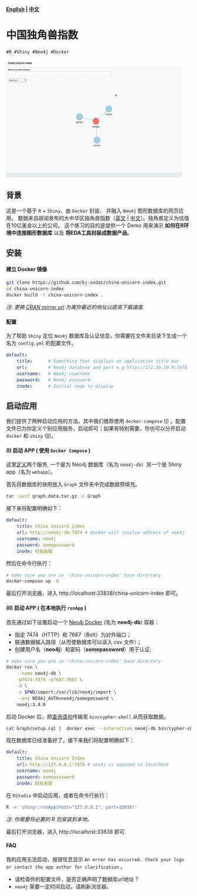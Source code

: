 **[English](README.md) | [中文](README_zh.md)**

# 中国独角兽指数

```
#R #Shiny #Neo4j #Docker
```

<img src="demo.gif" alt="drawing" width="480"/>

## 背景

这是一个基于 `R` + `Shiny`、由 `Docker` 封装、 并融入 `Neo4j` 图形数据库的网页应用。
数据来自胡润发布的大中华区独角兽指数（[英文](https://www.hurun.net/EN/HuList/Unilist?num=ZUDO23612EaU) |
[中文](http://www.hurun.net/CN/HuList/Unilist?num=ZUDO23612EaU)）。独角兽定义为估值在10亿美金以上的公司。
这个练习的目的是提供一个 Demo 用来演示 **如何在R环境中连接图形数据库** 以及 **将EDA工具封装成数据产品**。

## 安装

#### 建立 Docker 镜像

```bash
git clone https://github.com/bj-sodas/china-unicorn-index.git
cd china-unicorn-index
docker build -t china-unicorn-index .
```

*注: 更换 [CRAN mirror url](https://cran.r-project.org/mirrors.html) 为离你最近的地址以提高下载速度.*

#### 配置

为了帮助 `Shiny` 定位 `Neo4j` 数据库及认证信息，你需要在文件夹目录下生成一个名为 `config.yml` 的配置文件。

```yaml
default:
    title:      # Something that displays on application title bar
    url:        # Neo4j database and port e.g http://172.30.10.9:7474
    username:   # Neo4j username
    password:   # Neo4j password
    inode:      # Initial node to display
```

## 启动应用

我们提供了两种启动应用的方法，其中我们推荐使用 `docker-compose` ([I](#i-run-app--with-docker-compose-)) 。配置文件已为你定义个别应用服务，启动即可；如果有特别需要，你也可以分开启动 `docker` 和 `shiny` ([II](#ii-run-app--from-local-runapp-))。

#### (I) 启动 APP ( 使用 `Docker Compose` )

这里[定义](docker-compose.yml)两个服务, 一个是为 Neo4j 数据库（名为 `neo4j-db`）另一个是 Shiny app（名为 `webapp`）。


首先将数据库的快照放入 `Graph` 文件夹中完成数据预填充。

```bash
tar -xvzf graph.data.tar.gz -C Graph
```

接下来将配置明确如下：

```yaml
default:
    title: China Unicorn Index
    url: http://neo4j-db:7474 # docker will resolve address of neo4j
    username: neo4j
    password: somepassword
    inode: 蚂蚁金服
```

然后在命令行执行：

```bash
# make sure you are in 'china-unicorn-index' base directory
docker-compose up -d
```

最后打开浏览器，进入 http://localhost:33838/china-unicorn-index 即可。

#### (II) 启动 APP ( 在本地执行 `runApp` )


首先通过如下设置启动一个 [Neo4j Docker](https://hub.docker.com/_/neo4j) (名为 **neo4j-db**) 容器：

* 指定 7474（HTTP）和 7687（Bolt）为对外端口；
* 联通数据输入路径（从而使数据库可以读入 csv 文件）；
* 创建用户名（**neo4j**）和密码（**somepassword**）用于认证;

```bash
# make sure you are in 'china-unicorn-index' base directory
docker run \
    --name neo4j-db \
    -p7474:7474 -p7687:7687 \
    -d \
    -v $PWD/import:/var/lib/neo4j/import \
    --env NEO4J_AUTH=neo4j/somepassword \
    neo4j:3.4.0
```


启动 Docker 后，把[查询语句](Graph/setup.cql)传输至 `bin/cypher-shell` 从而获取数据。

```bash
cat Graph/setup.cql |  docker exec --interactive neo4j-db bin/cypher-shell -u neo4j -p somepassword
```

现在数据库已经准备好了，接下来我们将配置明确如下：

```yaml
default:
    title: China Unicorn Index
    url: http://127.0.0.1:7474 # neo4j is exposed to localhost
    username: neo4j
    password: somepassword
    inode: 蚂蚁金服
```

在 `RStudio` 中启动应用，或者在命令行执行：

```bash
R -e 'shiny::runApp(host="127.0.0.1", port=33838)'
```
*注: 你需要将必要的 R 包安装到本地。*

最后打开浏览器，进入 http://localhost:33838 即可.

#### FAQ

我的应用无法启动，报错信息显示 `An error has occurred. Check your logs or contact the app author for clarification` 。


* 请检查你的配置文件，是否正确声明了数据库url地址？
* `neo4j` 需要一定时间启动，请刷新浏览器。

